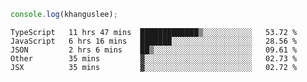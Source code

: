 ```js
console.log(khanguslee);
```

<!--START_SECTION:waka-->
```text
TypeScript   11 hrs 47 mins  █████████████▒░░░░░░░░░░░   53.72 % 
JavaScript   6 hrs 16 mins   ███████░░░░░░░░░░░░░░░░░░   28.56 % 
JSON         2 hrs 6 mins    ██▒░░░░░░░░░░░░░░░░░░░░░░   09.61 % 
Other        35 mins         ▓░░░░░░░░░░░░░░░░░░░░░░░░   02.73 % 
JSX          35 mins         ▓░░░░░░░░░░░░░░░░░░░░░░░░   02.72 % 
```
<!--END_SECTION:waka-->

<!--
**khanguslee/khanguslee** is a ✨ _special_ ✨ repository because its `README.md` (this file) appears on your GitHub profile.

Here are some ideas to get you started:

- 🔭 I’m currently working on ...
- 🌱 I’m currently learning ...
- 👯 I’m looking to collaborate on ...
- 🤔 I’m looking for help with ...
- 💬 Ask me about ...
- 📫 How to reach me: ...
- 😄 Pronouns: ...
- ⚡ Fun fact: ...
-->
